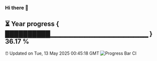 ### Hi there 👋
⏳ Year progress { ██████████▁▁▁▁▁▁▁▁▁▁▁▁▁▁▁▁▁▁▁▁ } 36.17 %
---
⏰ Updated on Tue, 13 May 2025 00:45:18 GMT
![Progress Bar CI](https://github.com/Moyi321/Moyi321/workflows/Progress%20Bar%20CI/badge.svg)

